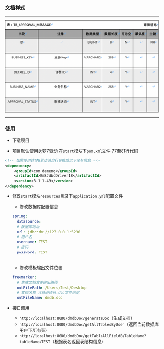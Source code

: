 ### 文档样式

---

![文档样式](./start/src/main/resources/static/dm.png)

---

### 使用

- 下载项目

- 项目默认使用达梦7驱动 在`start`模块下`pom.xml`文件 77至81行代码
```xml
<!-- 如需使用达梦8驱动请自行替换成以下坐标信息 -->
<dependency>
    <groupId>com.dameng</groupId>
    <artifactId>Dm8JdbcDriver18</artifactId>
    <version>8.1.1.49</version>
</dependency>
```

- 修改`start`模块`resources`目录下`application.yml`配置文件

  - 修改数据库配置信息

  ```yaml
  spring:
    datasource:
    # 数据库地址
    url: jdbc:dm://127.0.0.1:5236
    # 用户名
    username: TEST
    # 密码
    password: TEST
    
  ```

  - 修改模板输出文件位置

  ```yaml
  freemarker:
    # 生成文档文件输出路径
    outFilePath: /Users/Test/Desktop
    # 文档名称 注意必须已.doc文件结尾
    outFileName: dmdb.doc
  ```

- 接口调用
  - `http://localhost:8080/dmdbDoc/generateDoc`（生成文档）
  - `http://localhost:8080/dmdbDoc/getAllTablesByUser`（返回当前数据库用户下所有表）
  - `http://localhost:8080/dmdbDoc/getTableAllFieldByTableName?tableName=TEST`（根据表名返回表结构信息）

